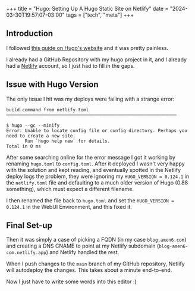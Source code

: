+++
title = "Hugo: Setting Up A Hugo Static Site on Netlify"
date = "2024-03-30T19:57:07-03:00"
tags = ["tech", "meta"]
+++

## Introduction

I followed [this guide on Hugo's website](https://gohugo.io/hosting-and-deployment/hosting-on-netlify/) and it was pretty painless.

I already had a GitHub Repository with my hugo project in it, and I already had a [Netlify](https://www.netlify.com/) account, so I just had to fill in the gaps.

## Issue with Hugo Version

The only issue I hit was my deploys were failing with a strange error:

```shell
build.command from netlify.toml                               
────────────────────────────────────────────────────────────────
​
$ hugo --gc --minify
Error: Unable to locate config file or config directory. Perhaps you need to create a new site.
       Run `hugo help new` for details.
Total in 0 ms
```

After some searching online for the error message I got it working by renaming `hugo.toml` to `config.toml`. After it deployed I wasn't very happy with the solution and kept reading, and eventually spotted in the Netlify deploy logs the problem, they were ignoring my `HUGO_VERSION = 0.124.1` in the `netlify.toml` file and defaulting to a much older version of Hugo (0.88 something), which must expect a different filename.

I then renamed the file back to `hugo.toml` and set the `HUGO_VERSION = 0.124.1` in the WebUI Environment, and this fixed it.

## Final Set-up

Then it was simply a case of picking a FQDN (in my case `blog.amen6.com`) and creating a DNS CNAME to point at my Netlify subdomain (`blog-amen6-com.netlify.app`) and Netlify handled the rest.

When I push changes to the `main` branch of my GitHub repository, Netlify will autodeploy the changes. This takes about a minute end-to-end.

Now I just have to write some words into this editor :)
